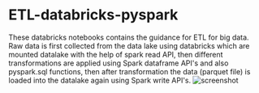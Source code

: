 # ETL-databricks-pyspark
These databricks notebooks contains the guidance for ETL for big data. Raw data is first collected from the data lake using databricks which are mounted datalake with the help of spark read API, then different transformations are applied using Spark dataframe API's and also pyspark.sql functions, then after transformation the data (parquet file) is loaded into the datalake again using Spark write API's. 
![screenshot](https://github.com/Asadali-zafar/ETL-databricks-pyspark/assets/123011688/6f454ffa-2405-4389-be45-0ba083cb2cb8)
